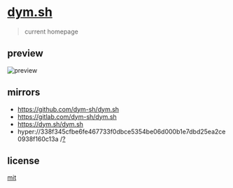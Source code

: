 # [dym.sh](https://dym.sh)

> current homepage


## preview
![preview](./preview.png)


## mirrors
- https://github.com/dym-sh/dym.sh
- https://gitlab.com/dym-sh/dym.sh
- https://dym.sh/dym.sh
- hyper://338f345cfbe6fe467733f0dbce5354be06d000b1e7dbd25ea2ce0938f160c13a /[?](https://beakerbrowser.com)


## license
[mit](./license)
